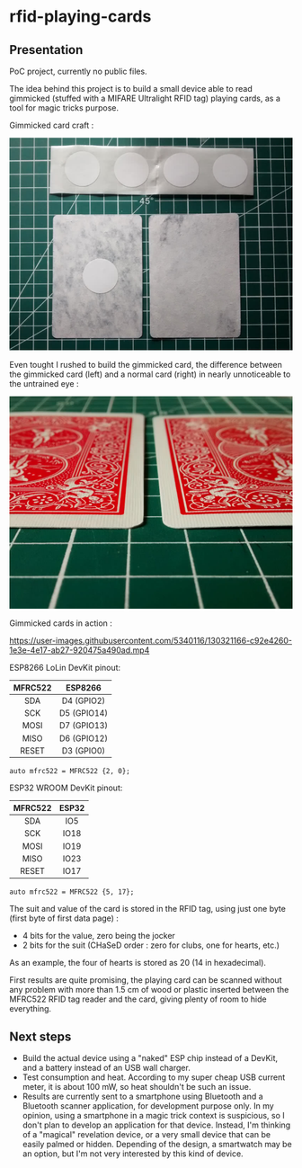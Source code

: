 

# rfid-playing-cards

## Presentation

PoC project, currently no public files.

The idea behind this project is to build a small device able to read gimmicked (stuffed with a MIFARE Ultralight RFID tag) playing cards, as a tool for magic tricks purpose.

Gimmicked card craft :

![](rfid_playing_card_craft.jpg "Splitted cards with a RFID tag roughly in the center")

Even tought I rushed to build the gimmicked card, the difference between the gimmicked card (left) and a normal card (right) in nearly unnoticeable to the untrained eye :

![](rfid_playing_card_compare.jpg)

Gimmicked cards in action :

https://user-images.githubusercontent.com/5340116/130321166-c92e4260-1e3e-4e17-ab27-920475a490ad.mp4

ESP8266 LoLin DevKit pinout:

| MFRC522 |   ESP8266   |
|:-------:|:-----------:|
|   SDA   |  D4 (GPIO2) |
|   SCK   | D5 (GPIO14) |
|   MOSI  | D7 (GPIO13) |
|   MISO  | D6 (GPIO12) |
|  RESET  |  D3 (GPIO0) |

`auto mfrc522 = MFRC522 {2, 0};`

ESP32 WROOM DevKit pinout:

| MFRC522 | ESP32 |
|:-------:|:-----:|
|   SDA   |  IO5  |
|   SCK   | IO18  |
|   MOSI  | IO19  |
|   MISO  | IO23  |
|  RESET  | IO17  |

`auto mfrc522 = MFRC522 {5, 17};`

The suit and value of the card is stored in the RFID tag, using just one byte (first byte of first data page) :

- 4 bits for the value, zero being the jocker
- 2 bits for the suit (CHaSeD order : zero for clubs, one for hearts, etc.)

As an example, the four of hearts is stored as 20 (14 in hexadecimal).

First results are quite promising, the playing card can be scanned without any problem with more than 1.5 cm of wood or plastic inserted between the MFRC522 RFID tag reader and the card, giving plenty of room to hide everything.

## Next steps

- Build the actual device using a "naked" ESP chip instead of a DevKit, and a battery instead of an USB wall charger.
- Test consumption and heat. According to my super cheap USB current meter, it is about 100 mW, so heat shouldn't be such an issue.
- Results are currently sent to a smartphone using Bluetooth and a Bluetooth scanner application, for development purpose only. In my opinion, using a smartphone in a magic trick context is suspicious, so I don't plan to develop an application for that device. Instead, I'm thinking of a "magical" revelation device, or a very small device that can be easily palmed or hidden. Depending of the design, a smartwatch may be an option, but I'm not very interested by this kind of device.
